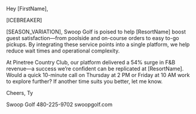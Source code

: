 Hey [FirstName],

[ICEBREAKER]

[SEASON_VARIATION], Swoop Golf is poised to help [ResortName] boost guest satisfaction—from poolside and on-course orders to easy to-go pickups. By integrating these service points into a single platform, we help reduce wait times and operational complexity.

At Pinetree Country Club, our platform delivered a 54% surge in F&B revenue—a success we’re confident can be replicated at [ResortName]. Would a quick 10-minute call on Thursday at 2 PM or Friday at 10 AM work to explore further? If another time suits you better, let me know.

Cheers,
Ty

Swoop Golf
480-225-9702
swoopgolf.com
